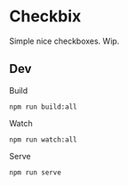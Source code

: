 # Checkbix

Simple nice checkboxes. Wip.

## Dev

Build

    npm run build:all    

Watch

    npm run watch:all

Serve
    
    npm run serve

